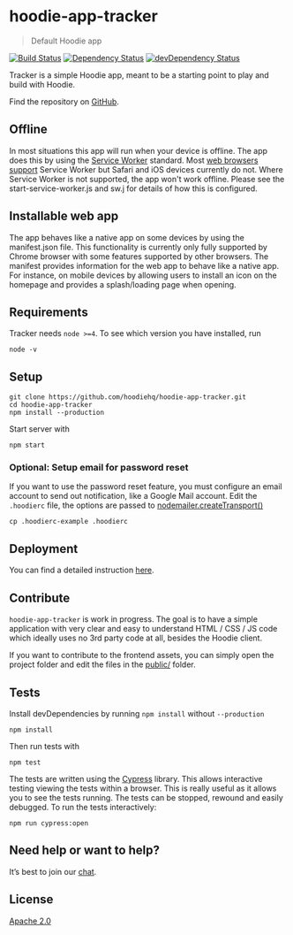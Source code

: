 # hoodie-app-tracker

> Default Hoodie app

[![Build Status](https://travis-ci.org/hoodiehq/hoodie-app-tracker.svg?branch=master)](https://travis-ci.org/hoodiehq/hoodie-app-tracker)
[![Dependency Status](https://david-dm.org/hoodiehq/hoodie-app-tracker.svg)](https://david-dm.org/hoodiehq/hoodie-app-tracker)
[![devDependency Status](https://david-dm.org/hoodiehq/hoodie-app-tracker/dev-status.svg)](https://david-dm.org/hoodiehq/hoodie-app-tracker#info=devDependencies)

Tracker is a simple Hoodie app, meant to be a starting point to play and build
with Hoodie.

Find the repository on [GitHub](https://github.com/hoodiehq/hoodie-app-tracker).

## Offline

In most situations this app will run when your device is offline. The app does
this by using the [Service Worker](https://developer.mozilla.org/en-US/docs/Web/API/Service_Worker_API) standard. Most [web browsers support](https://caniuse.com/#feat=serviceworkers) Service
Worker but Safari and iOS devices currently do not. Where Service Worker is not
supported, the app won't work offline. Please see the start-service-worker.js
and sw.j for details of how this is configured.

## Installable web app

The app behaves like a native app on some devices by using the manifest.json
file. This functionality is currently only fully supported by Chrome browser
with some features supported by other browsers. The manifest provides
information for the web app to behave like a native app. For instance, on mobile
devices by allowing users to install an icon on the homepage and provides a
splash/loading page when opening.

## Requirements

Tracker needs `node >=4`. To see which version you have installed, run
```
node -v
```

## Setup

```
git clone https://github.com/hoodiehq/hoodie-app-tracker.git
cd hoodie-app-tracker
npm install --production
```

Start server with
```
npm start
```

### Optional: Setup email for password reset

If you want to use the password reset feature, you must configure an email account
to send out notification, like a Google Mail account. Edit the `.hoodierc` file,
the options are passed to [nodemailer.createTransport()](https://github.com/nodemailer/nodemailer-smtp-transport#usage)

```
cp .hoodierc-example .hoodierc
```

## Deployment

You can find a detailed instruction [here](deployment.md).

## Contribute

`hoodie-app-tracker` is work in progress. The goal is to have a simple
application with very clear and easy to understand HTML / CSS / JS code which
ideally uses no 3rd party code at all, besides the Hoodie client.

If you want to contribute to the frontend assets, you can simply open
the project folder and edit the files in
the [public/](public/) folder.

## Tests

Install devDependencies by running `npm install` without `--production`
```
npm install
```

Then run tests with
```
npm test
```

The tests are written using the [Cypress](https://www.cypress.io/) library. This allows interactive testing viewing the tests within a browser. This is really useful as it allows you to see the tests running. The tests can be stopped, rewound and easily debugged. To run the tests interactively:

```
npm run cypress:open
```  

## Need help or want to help?

It’s best to join our [chat](http://hood.ie/chat/).

## License

[Apache 2.0](http://www.apache.org/licenses/LICENSE-2.0)
